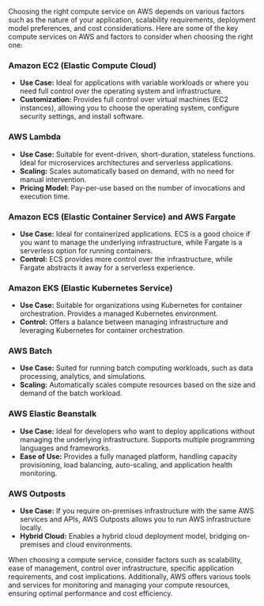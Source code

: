 Choosing the right compute service on AWS depends on various factors such as the nature of your application, scalability requirements, deployment model preferences, and cost considerations. Here are some of the key compute services on AWS and factors to consider when choosing the right one:

### Amazon EC2 (Elastic Compute Cloud)

- **Use Case:** Ideal for applications with variable workloads or where you need full control over the operating system and infrastructure.
- **Customization:** Provides full control over virtual machines (EC2 instances), allowing you to choose the operating system, configure security settings, and install software.

### AWS Lambda

- **Use Case:** Suitable for event-driven, short-duration, stateless functions. Ideal for microservices architectures and serverless applications.
- **Scaling:** Scales automatically based on demand, with no need for manual intervention.
- **Pricing Model:** Pay-per-use based on the number of invocations and execution time.

### Amazon ECS (Elastic Container Service) and AWS Fargate

- **Use Case:** Ideal for containerized applications. ECS is a good choice if you want to manage the underlying infrastructure, while Fargate is a serverless option for running containers.
- **Control:** ECS provides more control over the infrastructure, while Fargate abstracts it away for a serverless experience.

### Amazon EKS (Elastic Kubernetes Service)

- **Use Case:** Suitable for organizations using Kubernetes for container orchestration. Provides a managed Kubernetes environment.
- **Control:** Offers a balance between managing infrastructure and leveraging Kubernetes for container orchestration.

### AWS Batch

- **Use Case:** Suited for running batch computing workloads, such as data processing, analytics, and simulations.
- **Scaling:** Automatically scales compute resources based on the size and demand of the batch workload.

### AWS Elastic Beanstalk

- **Use Case:** Ideal for developers who want to deploy applications without managing the underlying infrastructure. Supports multiple programming languages and frameworks.
- **Ease of Use:** Provides a fully managed platform, handling capacity provisioning, load balancing, auto-scaling, and application health monitoring.

### AWS Outposts

- **Use Case:** If you require on-premises infrastructure with the same AWS services and APIs, AWS Outposts allows you to run AWS infrastructure locally.
- **Hybrid Cloud:** Enables a hybrid cloud deployment model, bridging on-premises and cloud environments.

When choosing a compute service, consider factors such as scalability, ease of management, control over infrastructure, specific application requirements, and cost implications. Additionally, AWS offers various tools and services for monitoring and managing your compute resources, ensuring optimal performance and cost efficiency.